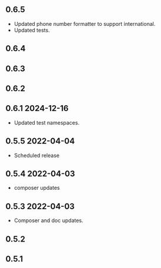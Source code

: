 ## 0.6.5
* Updated phone number formatter to support international.
* Updated tests.

## 0.6.4
## 0.6.3
## 0.6.2
## 0.6.1 2024-12-16
* Updated test namespaces.

## 0.5.5 2022-04-04
* Scheduled release
## 0.5.4 2022-04-03
* composer updates

## 0.5.3 2022-04-03
* Composer and doc updates.

## 0.5.2

## 0.5.1
